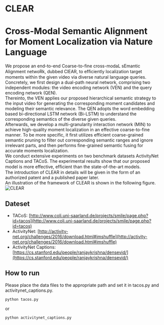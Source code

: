 # CLEAR

Cross-Modal Semantic Alignment for Moment Localization via Nature Language
============================================================================
We propose an end-to-end Coarse-to-fine cross-modaL sEmantic Alignment netwoRk, dubbed ClEAR, to efﬁciently localization target moments within the given video via diverse natural language queries. <br>
Concretely, we first design a dual-path neural network, comprising two independent modules: the video encoding network (VEN) and the query encoding network (QEN). <br>
Thereinto, the VEN applies our proposed hierarchical semantic strategy to the input video for generating the corresponding moment candidates and modeling their semantic relevance. The QEN adopts the word embedding based bi-directional LSTM network (Bi-LSTM) to understand the corresponding semantics of the diverse given queries.<br>
Afterwards, we develop a multi-granularity interaction network (MIN) to achieve high-quality moment localization in an effective coarse-to-fine manner. To be more specific, it first utilizes efficient coarse-grained semantic pruning to filter out corresponding semantic ranges and ignore irrelevant parts, and then performs fine-grained semantic fusing for accurate moments localization.<br>
We conduct extensive experiments on two benchmark datasets ActivityNet Captions and TACoS. The experimental results show that our proposed model is more effective, efﬁcient than the state-of-the-art models.<br>
The introduction of CLEAR in details will be given in the form of an authorized patent and a published paper later.<br>
An illustration of the framework of CLEAR is shown in the following figure.
![CLEAR](initmodel.png)<br>

## Dateset

- TACoS: [http://www.coli.uni-saarland.de/projects/smile/page.php?id=tacos](http://www.coli.uni-saarland.de/projects/smile/page.php?id=tacos)
- ActivityNet: [http://activity-net.org/challenges/2016/download.html#imshuffle](http://activity-net.org/challenges/2016/download.html#imshuffle)
- ActivityNet Captions: [https://cs.stanford.edu/people/ranjaykrishna/densevid/](https://cs.stanford.edu/people/ranjaykrishna/densevid/)



## How to run

Please place the data files to the appropriate path and set it in tacos.py and activitynet_captions.py.
```
python tacos.py
```
or
```
python activitynet_captions.py
```


